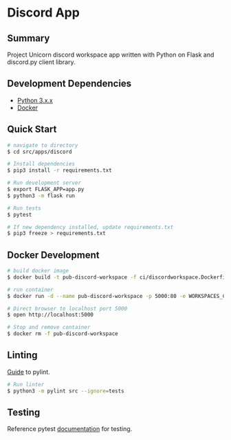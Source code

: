 # Discord App
## Summary 
Project Unicorn discord workspace app written with Python on Flask and discord.py client library.

## Development Dependencies
- [Python 3.x.x](https://www.python.org/downloads/)
- [Docker](https://docs.docker.com/desktop/#download-and-install)

## Quick Start
```bash
# navigate to directory
$ cd src/apps/discord

# Install dependencies
$ pip3 install -r requirements.txt

# Run development server
$ export FLASK_APP=app.py
$ python3 -m flask run

# Run tests
$ pytest

# If new dependency installed, update requirements.txt
$ pip3 freeze > requirements.txt
```

## Docker Development

```bash
# build docker image
$ docker build -t pub-discord-workspace -f ci/discordworkspace.Dockerfile .

# run container
$ docker run -d --name pub-discord-workspace -p 5000:80 -e WORKSPACES_CONNECTION_STRING=localconnectionstring -e DISCORD_BOT_TOKEN=yourlocaldiscordbottoken DISCORD_CLIENT_ID=discordclientid -e APP_URL=https://projectunicorn.net -e DISCORD_BOT_ID=botid -e APP_ENV=staging pub-discord-workspace

# Direct browser to localhost port 5000
$ open http://localhost:5000

# Stop and remove container
$ docker rm -f pub-discord-workspace
```

## Linting
[Guide](https://docs.pylint.org/en/1.6.0/tutorial.html) to pylint.

```bash
# Run linter
$ python3 -m pylint src --ignore=tests
```

## Testing
Reference pytest [documentation](https://docs.pytest.org/en/5.4.3/index.html) for testing.


